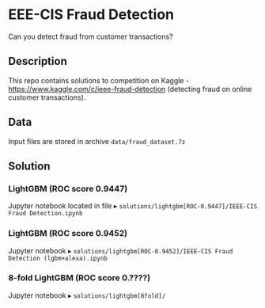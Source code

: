 # EEE-CIS Fraud Detection

Can you detect fraud from customer transactions?

## Description

This repo contains solutions to competition on Kaggle - https://www.kaggle.com/c/ieee-fraud-detection
(detecting fraud on online customer transactions).

## Data

Input files are stored in archive `data/fraud_dataset.7z`

## Solution

### LightGBM (ROC score 0.9447)

Jupyter notebook located in file ▸ `solutions/lightgbm[ROC-0.9447]/IEEE-CIS Fraud Detection.ipynb`

### LightGBM (ROC score 0.9452)

Jupyter notebook ▸ `solutions/lightgbm[ROC-0.9452]/IEEE-CIS Fraud Detection (lgbm+alexa).ipynb`

### 8-fold LightGBM (ROC score 0.????)

Jupyter notebook ▸ `solutions/lightgbm[8fold]/`
